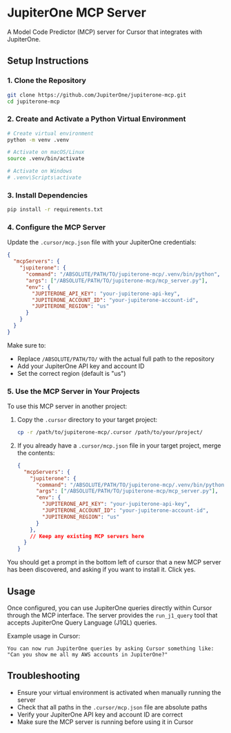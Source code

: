 # JupiterOne MCP Server

A Model Code Predictor (MCP) server for Cursor that integrates with JupiterOne.

## Setup Instructions

### 1. Clone the Repository

```bash
git clone https://github.com/JupiterOne/jupiterone-mcp.git
cd jupiterone-mcp
```

### 2. Create and Activate a Python Virtual Environment

```bash
# Create virtual environment
python -m venv .venv

# Activate on macOS/Linux
source .venv/bin/activate

# Activate on Windows
# .venv\Scripts\activate
```

### 3. Install Dependencies

```bash
pip install -r requirements.txt
```

### 4. Configure the MCP Server

Update the `.cursor/mcp.json` file with your JupiterOne credentials:

```json
{
  "mcpServers": {
    "jupiterone": {
      "command": "/ABSOLUTE/PATH/TO/jupiterone-mcp/.venv/bin/python",
      "args": ["/ABSOLUTE/PATH/TO/jupiterone-mcp/mcp_server.py"],
      "env": {
        "JUPITERONE_API_KEY": "your-jupiterone-api-key",
        "JUPITERONE_ACCOUNT_ID": "your-jupiterone-account-id",
        "JUPITERONE_REGION": "us"
      }
    }
  }
}
```

Make sure to:
- Replace `/ABSOLUTE/PATH/TO/` with the actual full path to the repository
- Add your JupiterOne API key and account ID
- Set the correct region (default is "us")

### 5. Use the MCP Server in Your Projects

To use this MCP server in another project:

1. Copy the `.cursor` directory to your target project:
   ```bash
   cp -r /path/to/jupiterone-mcp/.cursor /path/to/your/project/
   ```

2. If you already have a `.cursor/mcp.json` file in your target project, merge the contents:
   ```json
   {
     "mcpServers": {
       "jupiterone": {
         "command": "/ABSOLUTE/PATH/TO/jupiterone-mcp/.venv/bin/python",
         "args": ["/ABSOLUTE/PATH/TO/jupiterone-mcp/mcp_server.py"],
         "env": {
           "JUPITERONE_API_KEY": "your-jupiterone-api-key",
           "JUPITERONE_ACCOUNT_ID": "your-jupiterone-account-id",
           "JUPITERONE_REGION": "us"
         }
       },
       // Keep any existing MCP servers here
     }
   }
   ```
You should get a prompt in the bottom left of cursor that a new MCP server has been discovered, and asking if you want to install it. Click yes.
## Usage

Once configured, you can use JupiterOne queries directly within Cursor through the MCP interface. The server provides the `run_j1_query` tool that accepts JupiterOne Query Language (J1QL) queries.

Example usage in Cursor:
```
You can now run JupiterOne queries by asking Cursor something like:
"Can you show me all my AWS accounts in JupiterOne?"
```

## Troubleshooting

- Ensure your virtual environment is activated when manually running the server
- Check that all paths in the `.cursor/mcp.json` file are absolute paths
- Verify your JupiterOne API key and account ID are correct
- Make sure the MCP server is running before using it in Cursor